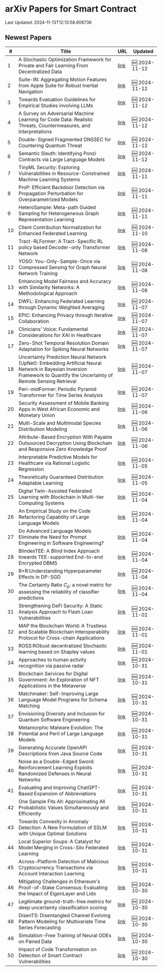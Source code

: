 # arXiv Papers for Smart Contract

Last Updated: 2024-11-13T12:13:58.906736

## Newest Papers

|\#|Title|URL|Updated|
|---|---|---|---|
|1|A Stochastic Optimization Framework for Private and Fair Learning From Decentralized Data|[link](http://arxiv.org/abs/2411.07889v1)|🆕 2024-11-12|
|2|Suite-IN: Aggregating Motion Features from Apple Suite for Robust Inertial Navigation|[link](http://arxiv.org/abs/2411.07828v1)|🆕 2024-11-12|
|3|Towards Evaluation Guidelines for Empirical Studies involving LLMs|[link](http://arxiv.org/abs/2411.07668v1)|🆕 2024-11-12|
|4|A Survey on Adversarial Machine Learning for Code Data: Realistic Threats, Countermeasures, and Interpretations|[link](http://arxiv.org/abs/2411.07597v1)|🆕 2024-11-12|
|5|Double-Signed Fragmented DNSSEC for Countering Quantum Threat|[link](http://arxiv.org/abs/2411.07535v1)|🆕 2024-11-12|
|6|Semantic Sleuth: Identifying Ponzi Contracts via Large Language Models|[link](http://arxiv.org/abs/2411.07498v1)|🆕 2024-11-12|
|7|TinyML Security: Exploring Vulnerabilities in Resource-Constrained Machine Learning Systems|[link](http://arxiv.org/abs/2411.07114v1)|🆕 2024-11-11|
|8|ProP: Efficient Backdoor Detection via Propagation Perturbation for Overparametrized Models|[link](http://arxiv.org/abs/2411.07036v1)|🆕 2024-11-11|
|9|HeteroSample: Meta-path Guided Sampling for Heterogeneous Graph Representation Learning|[link](http://arxiv.org/abs/2411.07022v1)|🆕 2024-11-11|
|10|Client Contribution Normalization for Enhanced Federated Learning|[link](http://arxiv.org/abs/2411.06352v1)|🆕 2024-11-10|
|11|Tract-RLFormer: A Tract-Specific RL policy based Decoder-only Transformer Network|[link](http://arxiv.org/abs/2411.05757v1)|🆕 2024-11-08|
|12|YOSO: You-Only-Sample-Once via Compressed Sensing for Graph Neural Network Training|[link](http://arxiv.org/abs/2411.05693v1)|🆕 2024-11-08|
|13|Enhancing Model Fairness and Accuracy with Similarity Networks: A Methodological Approach|[link](http://arxiv.org/abs/2411.05648v1)|🆕 2024-11-08|
|14|DWFL: Enhancing Federated Learning through Dynamic Weighted Averaging|[link](http://arxiv.org/abs/2411.05173v1)|🆕 2024-11-07|
|15|EPIC: Enhancing Privacy through Iterative Collaboration|[link](http://arxiv.org/abs/2411.05167v1)|🆕 2024-11-07|
|16|Clinicians' Voice: Fundamental Considerations for XAI in Healthcare|[link](http://arxiv.org/abs/2411.04855v1)|🆕 2024-11-07|
|17|Zero-Shot Temporal Resolution Domain Adaptation for Spiking Neural Networks|[link](http://arxiv.org/abs/2411.04760v1)|🆕 2024-11-07|
|18|Uncertainty Prediction Neural Network (UpNet): Embedding Artificial Neural Network in Bayesian Inversion Framework to Quantify the Uncertainty of Remote Sensing Retrieval|[link](http://arxiv.org/abs/2411.04556v1)|🆕 2024-11-07|
|19|Peri-midFormer: Periodic Pyramid Transformer for Time Series Analysis|[link](http://arxiv.org/abs/2411.04554v1)|🆕 2024-11-07|
|20|Security Assessment of Mobile Banking Apps in West African Economic and Monetary Union|[link](http://arxiv.org/abs/2411.04068v1)|🆕 2024-11-06|
|21|Multi-Scale and Multimodal Species Distribution Modeling|[link](http://arxiv.org/abs/2411.04016v1)|🆕 2024-11-06|
|22|Attribute-Based Encryption With Payable Outsourced Decryption Using Blockchain and Responsive Zero Knowledge Proof|[link](http://arxiv.org/abs/2411.03844v1)|🆕 2024-11-06|
|23|Interpretable Predictive Models for Healthcare via Rational Logistic Regression|[link](http://arxiv.org/abs/2411.03224v1)|🆕 2024-11-05|
|24|Theoretically Guaranteed Distribution Adaptable Learning|[link](http://arxiv.org/abs/2411.02921v1)|🆕 2024-11-05|
|25|Digital Twin-Assisted Federated Learning with Blockchain in Multi-tier Computing Systems|[link](http://arxiv.org/abs/2411.02323v1)|🆕 2024-11-04|
|26|An Empirical Study on the Code Refactoring Capability of Large Language Models|[link](http://arxiv.org/abs/2411.02320v1)|🆕 2024-11-04|
|27|Do Advanced Language Models Eliminate the Need for Prompt Engineering in Software Engineering?|[link](http://arxiv.org/abs/2411.02093v1)|🆕 2024-11-04|
|28|BlindexTEE: A Blind Index Approach towards TEE-supported End-to-end Encrypted DBMS|[link](http://arxiv.org/abs/2411.02084v1)|🆕 2024-11-04|
|29|R+R:Understanding Hyperparameter Effects in DP-SGD|[link](http://arxiv.org/abs/2411.02051v1)|🆕 2024-11-04|
|30|The Certainty Ratio $C_ρ$: a novel metric for assessing the reliability of classifier predictions|[link](http://arxiv.org/abs/2411.01973v1)|🆕 2024-11-04|
|31|Strengthening DeFi Security: A Static Analysis Approach to Flash Loan Vulnerabilities|[link](http://arxiv.org/abs/2411.01230v1)|🆕 2024-11-02|
|32|MAP the Blockchain World: A Trustless and Scalable Blockchain Interoperability Protocol for Cross-chain Applications|[link](http://arxiv.org/abs/2411.00422v1)|🆕 2024-11-01|
|33|ROSS:RObust decentralized Stochastic learning based on Shapley values|[link](http://arxiv.org/abs/2411.00365v1)|🆕 2024-11-01|
|34|Approaches to human activity recognition via passive radar|[link](http://arxiv.org/abs/2410.24166v1)|🆕 2024-10-31|
|35|Blockchain Services for Digital Government: An Exploration of NFT Applications in the Metaverse|[link](http://arxiv.org/abs/2411.00076v1)|🆕 2024-10-31|
|36|Matchmaker: Self-Improving Large Language Model Programs for Schema Matching|[link](http://arxiv.org/abs/2410.24105v1)|🆕 2024-10-31|
|37|Envisioning Diversity and Inclusion for Quantum Software Engineering|[link](http://arxiv.org/abs/2410.23972v1)|🆕 2024-10-31|
|38|Metamorphic Malware Evolution: The Potential and Peril of Large Language Models|[link](http://arxiv.org/abs/2410.23894v1)|🆕 2024-10-31|
|39|Generating Accurate OpenAPI Descriptions from Java Source Code|[link](http://arxiv.org/abs/2410.23873v1)|🆕 2024-10-31|
|40|Noise as a Double-Edged Sword: Reinforcement Learning Exploits Randomized Defenses in Neural Networks|[link](http://arxiv.org/abs/2410.23870v1)|🆕 2024-10-31|
|41|Evaluating and Improving ChatGPT-Based Expansion of Abbreviations|[link](http://arxiv.org/abs/2410.23866v1)|🆕 2024-10-31|
|42|One Sample Fits All: Approximating All Probabilistic Values Simultaneously and Efficiently|[link](http://arxiv.org/abs/2410.23808v1)|🆕 2024-10-31|
|43|Towards Convexity in Anomaly Detection: A New Formulation of SSLM with Unique Optimal Solutions|[link](http://arxiv.org/abs/2410.23774v1)|🆕 2024-10-31|
|44|Local Superior Soups: A Catalyst for Model Merging in Cross-Silo Federated Learning|[link](http://arxiv.org/abs/2410.23660v1)|🆕 2024-10-31|
|45|Across-Platform Detection of Malicious Cryptocurrency Transactions via Account Interaction Learning|[link](http://arxiv.org/abs/2410.23563v1)|🆕 2024-10-31|
|46|Mitigating Challenges in Ethereum's Proof-of-Stake Consensus: Evaluating the Impact of EigenLayer and Lido|[link](http://arxiv.org/abs/2410.23422v1)|🆕 2024-10-30|
|47|Legitimate ground-truth-free metrics for deep uncertainty classification scoring|[link](http://arxiv.org/abs/2410.23046v1)|🆕 2024-10-30|
|48|DisenTS: Disentangled Channel Evolving Pattern Modeling for Multivariate Time Series Forecasting|[link](http://arxiv.org/abs/2410.22981v1)|🆕 2024-10-30|
|49|Simulation-Free Training of Neural ODEs on Paired Data|[link](http://arxiv.org/abs/2410.22918v1)|🆕 2024-10-30|
|50|Impact of Code Transformation on Detection of Smart Contract Vulnerabilities|[link](http://arxiv.org/abs/2410.21685v2)|🆕 2024-10-30|
